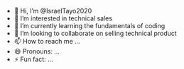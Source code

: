 - 👋 Hi, I’m @IsraelTayo2020
- 👀 I’m interested in technical sales 
- 🌱 I’m currently learning the fundamentals of coding
- 💞️ I’m looking to collaborate on selling technical product
- 📫 How to reach me ...
- 😄 Pronouns: ...
- ⚡ Fun fact: ...

<!---
IsraelTayo2020/IsraelTayo2020 is a ✨ special ✨ repository because its `README.md` (this file) appears on your GitHub profile.
You can click the Preview link to take a look at your changes.
--->
